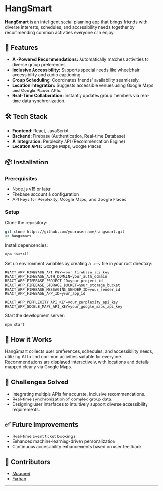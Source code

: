 # HangSmart

**HangSmart** is an intelligent social planning app that brings friends with diverse interests, schedules, and accessibility needs together by recommending common activities everyone can enjoy.

## 🚀 Features

- **AI-Powered Recommendations:** Automatically matches activities to diverse group preferences.
- **Inclusive Accessibility:** Supports special needs like wheelchair accessibility and audio captioning.
- **Group Scheduling:** Coordinates friends' availability seamlessly.
- **Location Integration:** Suggests accessible venues using Google Maps and Google Places APIs.
- **Real-Time Collaboration:** Instantly updates group members via real-time data synchronization.

## 🛠 Tech Stack

- **Frontend:** React, JavaScript
- **Backend:** Firebase (Authentication, Real-time Database)
- **AI Integration:** Perplexity API (Recommendation Engine)
- **Location APIs:** Google Maps, Google Places

## 📦 Installation

### Prerequisites
- Node.js v16 or later
- Firebase account & configuration
- API keys for Perplexity, Google Maps, and Google Places

### Setup

Clone the repository:
```bash
git clone https://github.com/yourusername/hangsmart.git
cd hangsmart
```

Install dependencies:
```bash
npm install
```

Set up environment variables by creating a `.env` file in your root directory:
```env
REACT_APP_FIREBASE_API_KEY=your_firebase_api_key
REACT_APP_FIREBASE_AUTH_DOMAIN=your_auth_domain
REACT_APP_FIREBASE_PROJECT_ID=your_project_id
REACT_APP_FIREBASE_STORAGE_BUCKET=your_storage_bucket
REACT_APP_FIREBASE_MESSAGING_SENDER_ID=your_sender_id
REACT_APP_FIREBASE_APP_ID=your_app_id

REACT_APP_PERPLEXITY_API_KEY=your_perplexity_api_key
REACT_APP_GOOGLE_MAPS_API_KEY=your_google_maps_api_key
```

Start the development server:
```bash
npm start
```

## 🤖 How it Works
HangSmart collects user preferences, schedules, and accessibility needs, utilizing AI to find common activities suitable for everyone. Recommendations are displayed interactively, with locations and details mapped clearly via Google Maps.

## 🎯 Challenges Solved

- Integrating multiple APIs for accurate, inclusive recommendations.
- Real-time synchronization of complex group data.
- Designing user interfaces to intuitively support diverse accessibility requirements.

## ✅ Future Improvements

- Real-time event ticket bookings
- Enhanced machine-learning-driven personalization
- Continuous accessibility enhancements based on user feedback

## 👥 Contributors

- [Muqueet](https://github.com/mmc03-ucb)
- [Farhan](https://github.com/farhan-2202)

---